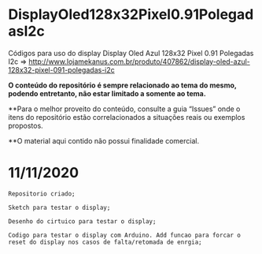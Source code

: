 # DisplayOled128x32Pixel0.91PolegadasI2c
Códigos para uso do display Display Oled Azul 128x32 Pixel 0.91 Polegadas I2c => http://www.lojamekanus.com.br/produto/407862/display-oled-azul-128x32-pixel-091-polegadas-i2c

**O conteúdo do repositório é sempre relacionado ao tema do mesmo, podendo entretanto, não estar limitado a somente ao tema.**

**Para o melhor proveito do conteúdo, consulte a guia “Issues” onde o itens do repositório estão correlacionados a situações reais ou exemplos propostos.

**O material aqui contido não possui finalidade comercial.

# 11/11/2020 
    Repositorio criado;
    
    Sketch para testar o display;
    
    Desenho do cirtuico para testar o display;
    
    Codigo para testar o display com Arduino. Add funcao para forcar o reset do display nos casos de falta/retomada de enrgia;


